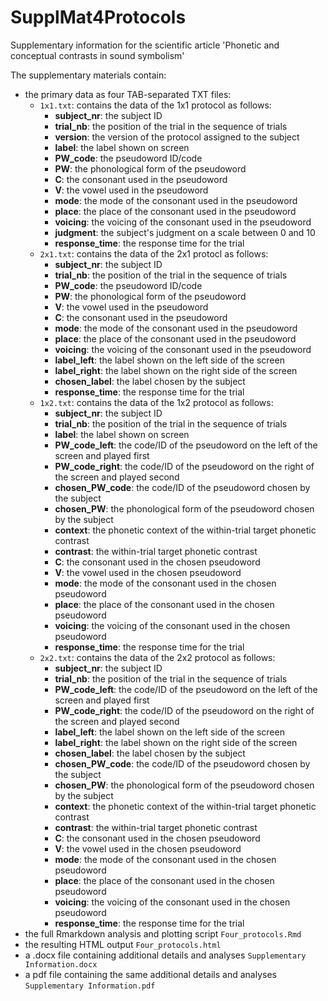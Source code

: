 # SupplMat4Protocols
Supplementary information for the scientific article 'Phonetic and conceptual contrasts in sound symbolism'

The supplementary materials contain:
  - the primary data as four TAB-separated TXT files:
    - `1x1.txt`: contains the data of the 1x1 protocol as follows:
      - **subject_nr**: the subject ID
      - **trial_nb**: the position of the trial in the sequence of trials
      - **version**: the version of the protocol assigned to the subject
      - **label**: the label shown on screen
      - **PW_code**: the pseudoword ID/code
      - **PW**: the phonological form of the pseudoword
      - **C**: the consonant used in the pseudoword
      - **V**: the vowel used in the pseudoword
      - **mode**: the mode of the consonant used in the pseudoword
      - **place**: the place of the consonant used in the pseudoword
      - **voicing**: the voicing of the consonant used in the pseudoword
      - **judgment**: the subject's judgment on a scale between 0 and 10
      - **response_time**: the response time for the trial
    - `2x1.txt`: contains the data of the 2x1 protocl as follows:
      - **subject_nr**: the subject ID
      - **trial_nb**: the position of the trial in the sequence of trials
      - **PW_code**: the pseudoword ID/code
      - **PW**: the phonological form of the pseudoword
      - **V**: the vowel used in the pseudoword
      - **C**: the consonant used in the pseudoword
      - **mode**: the mode of the consonant used in the pseudoword
      - **place**: the place of the consonant used in the pseudoword
      - **voicing**: the voicing of the consonant used in the pseudoword
      - **label_left**: the label shown on the left side of the screen
      - **label_right**: the label shown on the right side of the screen
      - **chosen_label**: the label chosen by the subject
      - **response_time**: the response time for the trial     
    - `1x2.txt`: contains the data of the 1x2 protocol as follows:
      - **subject_nr**: the subject ID
      - **trial_nb**: the position of the trial in the sequence of trials
      - **label**: the label shown on screen
      - **PW_code_left**: the code/ID of the pseudoword on the left of the screen and played first
      - **PW_code_right**: the code/ID of the pseudoword on the right of the screen and played second
      - **chosen_PW_code**: the code/ID of the pseudoword chosen by the subject
      - **chosen_PW**: the phonological form of the pseudoword chosen by the subject
      - **context**: the phonetic context of the within-trial target phonetic contrast
      - **contrast**: the within-trial target phonetic contrast
      - **C**: the consonant used in the chosen pseudoword
      - **V**: the vowel used in the chosen pseudoword
      - **mode**: the mode of the consonant used in the chosen pseudoword
      - **place**: the place of the consonant used in the chosen pseudoword
      - **voicing**: the voicing of the consonant used in the chosen pseudoword
      - **response_time**: the response time for the trial
    - `2x2.txt`: contains the data of the 2x2 protocol as follows:
      - **subject_nr**: the subject ID
      - **trial_nb**: the position of the trial in the sequence of trials
      - **PW_code_left**: the code/ID of the pseudoword on the left of the screen and played first
      - **PW_code_right**: the code/ID of the pseudoword on the right of the screen and played second
      - **label_left**: the label shown on the left side of the screen
      - **label_right**: the label shown on the right side of the screen
      - **chosen_label**: the label chosen by the subject
      - **chosen_PW_code**: the code/ID of the pseudoword chosen by the subject
      - **chosen_PW**: the phonological form of the pseudoword chosen by the subject
      - **context**: the phonetic context of the within-trial target phonetic contrast
      - **contrast**: the within-trial target phonetic contrast
      - **C**: the consonant used in the chosen pseudoword
      - **V**: the vowel used in the chosen pseudoword
      - **mode**: the mode of the consonant used in the chosen pseudoword
      - **place**: the place of the consonant used in the chosen pseudoword
      - **voicing**: the voicing of the consonant used in the chosen pseudoword
      - **response_time**: the response time for the trial
  - the full Rmarkdown analysis and plotting script `Four_protocols.Rmd`
  - the resulting HTML output `Four_protocols.html`
  - a .docx file containing additional details and analyses `Supplementary Information.docx` 
  - a pdf file containing the same additional details and analyses `Supplementary Information.pdf`

